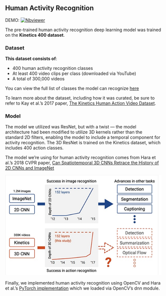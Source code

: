 ## Human Activity Recognition

DEMO:  [![Nbviewer](https://github.com/jupyter/design/blob/master/logos/Badges/nbviewer_badge.svg)](https://nbviewer.jupyter.org/github/shejz/Human-Activity-Recognition/blob/main/Human%20Activity%20Recognition/human_activity_recognition.ipynb)

The pre-trained human activity recognition deep learning model was trained on the **Kinetics 400 dataset**.


### Dataset

**This dataset consists of**:

- 400 human activity recognition classes
- At least 400 video clips per class (downloaded via YouTube)
- A total of 300,000 videos

You can view the full list of classes the model can recognize [here](https://github.com/opencv/opencv/blob/master/samples/data/dnn/action_recongnition_kinetics.txt)

To learn more about the dataset, including how it was curated, be sure to refer to Kay et al.’s 2017 paper, [The Kinetics Human Action Video Dataset](https://arxiv.org/abs/1705.06950).


### Model

The model we utilized was ResNet, but with a twist — the model architecture had been modified to utilize 3D kernels rather than the standard 2D filters, enabling the model to include a temporal component for activity recognition. The 3D ResNet is trained on the Kinetics dataset, which includes 400 action classes.

The model we’re using for human activity recognition comes from Hara et al.’s 2018 CVPR paper, [Can Spatiotemporal 3D CNNs Retrace the History of 2D CNNs and ImageNet](https://arxiv.org/abs/1711.09577)

![](https://github.com/shejz/Human-Activity-Recognition/blob/main/Human%20Activity%20Recognition/3D%20ResNet.jpg)

Finally, we implemented human activity recognition using OpenCV and Hara et al.’s [PyTorch implementation](https://github.com/kenshohara/video-classification-3d-cnn-pytorch) which we loaded via OpenCV’s dnn module.
